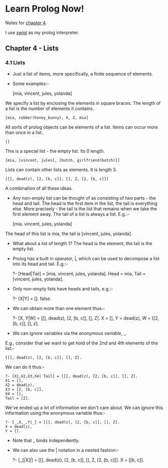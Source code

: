 <link href="http://kevinburke.bitbucket.org/markdowncss/markdown.css" rel="stylesheet"></link>

Learn Prolog Now!
=================

Notes for [chapter 4](http://www.learnprolognow.org/lpnpage.php?pagetype=html&pageid=lpn-htmlch4).

I use [swipl](http://www.swi-prolog.org/) as my prolog interpreter.

Chapter 4 - Lists
-----------------

### 4.1 Lists ###

* Just a list of items, more specifically, a finite sequence of elements.

* Some examples:-

    [mia, vincent, jules, yolanda]

We specify a list by enclosing the elements in square braces. The length of a list is the
number of elements it contains.

    [mia, robber(honey_bunny), X, 2, mia]

All sorts of prolog objects can be elements of a list. Items can occur more than once in a list.

    []

This is a special list - the empty list. Its 0 length.

    [mia, [vincent, jules], [butch, girlfriend(butch)]]

Lists can contain other lists as elements. It is length 3.

    [[], dead(z), [2, [b, c]], [], Z, [2, [b, c]]]

A combination of all these ideas.

* Any non-empty list can be thought of as consisting of two parts - the head and tail. The head
  is the first item in the list, the tail is everything else. More precisely - the tail is the
  list that remains when we take the first element away. The tail of a list is always a
  list. E.g.:-

    [mia, vincent, jules, yolanda]

The head of this list is mia, the tail is [vincent, jules, yolanda].

* What about a list of length 1? The head is the element, the tail is the empty list.

* Prolog has a built in operator, |, which can be used to decompose a list into its head and
  tail. E.g.:-

    ?- [Head|Tail] = [mia, vincent, jules, yolanda].
    Head = mia,
    Tail = [vincent, jules, yolanda].

* Only non-empty lists have heads and tails, e.g.:-

    ?- [X|Y] = [].
    false.

* We can obtain more than one element thus:-

    ?- [X, Y|W] = [[], dead(z), [2, [b, c]], [], Z].
    X = [],
    Y = dead(z),
    W = [[2, [b, c]], [], z].

* We can ignore variables via the *anonymous variable*, _.

E.g., consider that we want to get hold of the 2nd and 4th elements of the list:-

    [[], dead(z), [2, [b, c]], [], Z].

We can do it thus:-

    ?- [X1,X2,X3,X4| Tail] = [[], dead(z), [2, [b, c]], [], Z].
    X1 = [],
    X2 = dead(z),
    X3 = [2, [b, c]],
    X4 = [],
    Tail = [Z].

We've ended up a lot of information we don't care about. We can ignore this information using
the anonymous variable thus:-

    ?- [_,X,_,Y|_] = [[], dead(z), [2, [b, c]], [], Z].
    X = dead(z),
    Y = [].

* Note that _ binds independently.

* We can also use the | notation in a nested fashion:-

    ?- [_,_,[_|X]|_] = [[], dead(z), [2, [b, c]], [], Z, [2, [b, c]]].
    X = [[b, c]].
